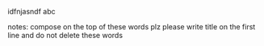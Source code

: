 idfnjasndf
abc














notes:
compose on the top of these words plz
please write title on the first line
and do not delete these words

